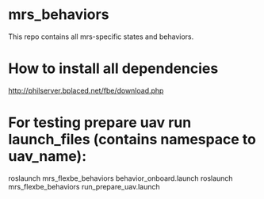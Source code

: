 # mrs_behaviors
This repo contains all mrs-specific states and behaviors.

# How to install all dependencies
 
http://philserver.bplaced.net/fbe/download.php

# For testing prepare uav run launch_files (contains namespace to uav_name):
roslaunch mrs_flexbe_behaviors behavior_onboard.launch
roslaunch mrs_flexbe_behaviors run_prepare_uav.launch
